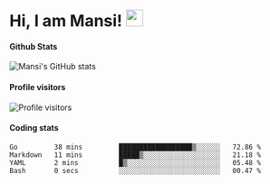 # Hi, I am Mansi! <img src="https://user-images.githubusercontent.com/1303154/88677602-1635ba80-d120-11ea-84d8-d263ba5fc3c0.gif" width="30px">

#### Github Stats

![Mansi's GitHub stats](https://github-readme-stats.vercel.app/api?username=mansikulkarni96&theme=tokyonight&count_private=true&show_icons=true&hide=contribs)

#### Profile visitors

![Profile visitors](https://visitor-badge.glitch.me/badge?page_id=page.id&left_color=grey&right_color=blue)

#### Coding stats

<!--START_SECTION:waka-->

```text
Go         38 mins         ██████████████████▒░░░░░░   72.86 %
Markdown   11 mins         █████▒░░░░░░░░░░░░░░░░░░░   21.18 %
YAML       2 mins          █▒░░░░░░░░░░░░░░░░░░░░░░░   05.48 %
Bash       0 secs          ░░░░░░░░░░░░░░░░░░░░░░░░░   00.47 %
```

<!--END_SECTION:waka-->

